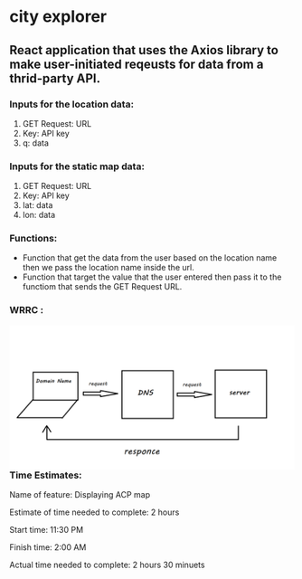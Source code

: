 # city explorer

## React application that uses the Axios library to make user-initiated reqeusts for data from a thrid-party API.

### Inputs for the location data: 
1. GET Request: URL
2. Key: API key
3. q: data

### Inputs for the static map data: 
1. GET Request: URL
2. Key: API key
3. lat: data
4. lon: data

### Functions:
* Function that get the data from the user based on the location name then we pass the location name inside the url.
* Function that target the value that the user entered then pass it to the functiom that sends the GET Request URL.

### WRRC :

<img src="src/images/lab06.png"
     alt="wrrc"
     style="float: left; margin-right: 10px;" />


### Time Estimates:

Name of feature: Displaying ACP map

Estimate of time needed to complete: 2 hours

Start time: 11:30 PM

Finish time: 2:00 AM

Actual time needed to complete: 2 hours 30 minuets


